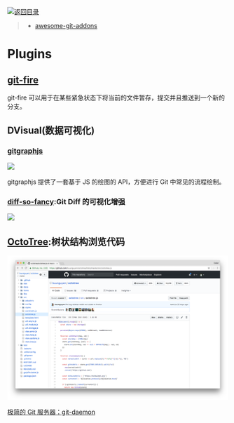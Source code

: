 [![返回目录](https://parg.co/UGo)](https://parg.co/b4z)

> * [awesome-git-addons](https://github.com/stevemao/awesome-git-addons#git-deploy)

# Plugins

## [git-fire](https://github.com/qw3rtman/git-fire)

git-fire 可以用于在某些紧急状态下将当前的文件暂存，提交并且推送到一个新的分支。

## DVisual(数据可视化)

### [gitgraphjs](http://gitgraphjs.com/#)

![](http://gitgraphjs.com/img/gitgraph-logo.png)

gitgraphjs 提供了一套基于 JS 的绘图的 API，方便进行 Git 中常见的流程绘制。

### [diff-so-fancy](https://github.com/so-fancy/diff-so-fancy):Git Diff 的可视化增强

![](https://cloud.githubusercontent.com/assets/39191/10000682/8e849130-6052-11e5-9bd9-bd4505cd24d6.png)

## [OctoTree](https://github.com/buunguyen/octotree):树状结构浏览代码

![](https://github.com/buunguyen/octotree/raw/master/docs/chrome-github.png)

[极简的 Git 服务器：git-daemon](http://harttle.com/2016/06/20/git-daemon.html)
